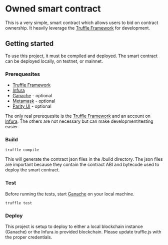 # Owned smart contract
This is a very simple, smart contract which allows users to bid on contract ownership.  It heavily leverage the [Truffle Framework](https://truffleframework.com/) for development.

## Getting started

To use this project, it must be compiled and deployed.  The smart contract can be deployed locally, on testnet, or mainnet.

### Prerequesites

* [Truffle Framework](https://truffleframework.com/)
* [Infura](https://www.infura.io/)
* [Ganache](https://truffleframework.com/ganache) - optional
* [Metamask](https://metamask.io/) - optional
* [Parity UI](https://github.com/parity-js/shell) - optional


The only real prerequesite is the [Truffle Framework](https://truffleframework.com/) and an account on [Infura](https://www.infura.io/).  The others are not necessary but can make development/testing easier.


### Build

```
truffle compile
```

This will generate the contract json files in the /build directory.  The json files are important because they contain the contract ABI and bytecode used to deploy the smart contract.


### Test

Before running the tests, start [Ganache](https://truffleframework.com/ganache) on your local machine.

```
truffle test
```

### Deploy


This project is setup to deploy to either a local blockchain instance (Ganache) or the Infura.io provided blockchain.  Please update truffle.js with the proper credentials.


